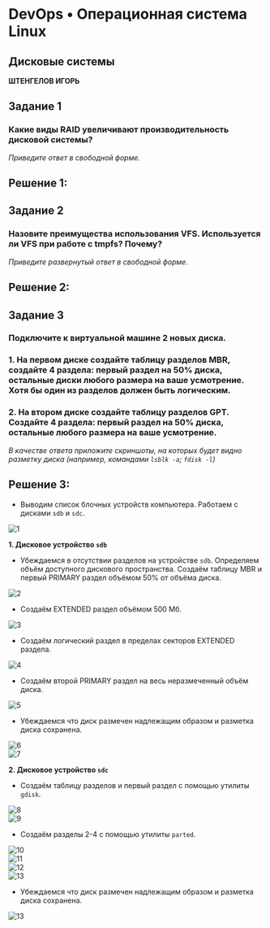# DevOps • Операционная система Linux
## Дисковые системы
__ШТЕНГЕЛОВ ИГОРЬ__

## Задание 1
### Какие виды RAID увеличивают производительность дисковой системы? 
_Приведите ответ в свободной форме._ 


## Решение 1:


## Задание 2
### Назовите преимущества использования VFS. Используется ли VFS при работе с tmpfs? Почему? 
_Приведите развернутый ответ в свободной форме._ 

## Решение 2:


## Задание 3
### Подключите к виртуальной машине 2 новых диска.
### 1. На первом диске создайте таблицу разделов MBR, создайте 4 раздела: первый раздел на 50% диска, остальные диски любого размера на ваше усмотрение. Хотя бы один из разделов должен быть логическим.
### 2. На втором диске создайте таблицу разделов GPT. Создайте 4 раздела: первый раздел на 50% диска, остальные любого размера на ваше усмотрение.
_В качестве ответа приложите скриншоты, на которых будет видно разметку диска (например, командами `lsblk -a`; `fdisk -l`)_ 

## Решение 3:
* Выводим список блочных устройств компьютера. Работаем с дисками `sdb` и `sdc`.
  
![1](./images/2_1.png)  

__1. Дисковое устройство `sdb`__ 

* Убеждаемся в отсутствии разделов на устройстве `sdb`. Определяем объём доступного дискового пространства. Создаём таблицу MBR и первый PRIMARY раздел объёмом 50% от объёма диска.
   
![2](./images/2_2.png)  

* Создаём EXTENDED раздел объёмом 500 Мб. 
  
![3](./images/2_3.png)  

* Создаём логический раздел в пределах секторов EXTENDED раздела. 
  
![4](./images/2_4.png)  

* Создаём второй PRIMARY раздел на весь неразмеченный объём диска. 
  
![5](./images/2_5.png)  
 
* Убеждаемся что диск размечен надлежащим образом и разметка диска сохранена. 
  
![6](./images/2_6.png)  
![7](./images/2_7.png)  

__2. Дисковое устройство `sdс`__ 

* Создаём таблицу разделов и первый раздел с помощью утилиты `gdisk`. 

![8](./images/2_8.png)  
![9](./images/2_9.png)  

* Создаём разделы 2-4 с помощью утилиты `parted`. 

![10](./images/2_10.png)  
![11](./images/2_11.png)  
![12](./images/2_12.png)  
![13](./images/2_13.png)  

* Убеждаемся что диск размечен надлежащим образом и разметка диска сохранена. 

![13](./images/2_14.png)  

